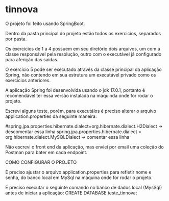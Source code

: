 # tinnova

O projeto foi feito usando SpringBoot.

Dentro da pasta principal do projeto estão todos os exercicios, separados por pasta.

Os exercicios de 1 a 4 possuem em seu diretório dois arquivos, um com a classe responsável pela resolução, outro com o executável já configurado para aferição das saídas.

O exercício 5 pode ser executado através da classe principal da aplicação Spring, não contendo em sua estrutura um executável privado como os exercícios anteriores.

A aplicação Spring foi desenvolvida usando o jdk 17.0.1, portanto é recomendável ter essa versão instalada na máquinda onde for rodar o projeto.

Escrevi alguns teste, porém, para executálos é preciso alterar o arquivo application.properties da seguinte maneira:

#spring.jpa.properties.hibernate.dialect=org.hibernate.dialect.H2Dialect  -> descomentar essa linha
spring.jpa.properties.hibernate.dialect = org.hibernate.dialect.MySQLDialect -> comentar essa linha

Não escrevi o front end da aplicação, mas enviei por email uma coleção do Postman para bater em cada endpoint.

COMO CONFIGURAR O PROJETO

É preciso ajustar o arquivo application.properties para refletir nome e senha, do banco local em MySql na máquina onde for rodar o projeto.

É preciso executar o seguinte comando no banco de dados local (MysSql) antes de iniciar a aplicação: CREATE DATABASE teste_tinnova;





